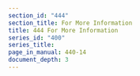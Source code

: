 ```yaml
---
section_id: "444"
section_title: For More Information
title: 444 For More Information
series_id: "400"
series_title: 
page_in_manual: 440-14
document_depth: 3
---
```

